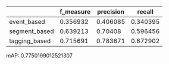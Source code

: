 |               |   f_measure |   precision |   recall |
|---------------|-------------|-------------|----------|
| event_based   |    0.356932 |    0.406085 | 0.340395 |
| segment_based |    0.639213 |    0.70408  | 0.596456 |
| tagging_based |    0.715691 |    0.783671 | 0.672902 |
mAP: 0.7750199012521307
